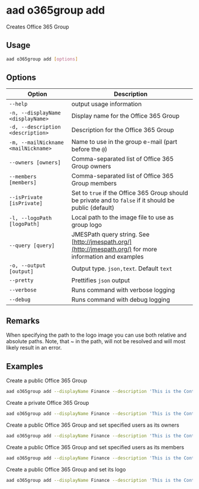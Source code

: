 # aad o365group add

Creates Office 365 Group

## Usage

```sh
aad o365group add [options]
```

## Options

Option|Description
------|-----------
`--help`|output usage information
`-n, --displayName <displayName>`|Display name for the Office 365 Group
`-d, --description <description>`|Description for the Office 365 Group
`-m, --mailNickname <mailNickname>`|Name to use in the group e-mail (part before the `@`)
`--owners [owners]`|Comma-separated list of Office 365 Group owners
`--members [members]`|Comma-separated list of Office 365 Group members
`--isPrivate [isPrivate]`|Set to `true` if the Office 365 Group should be private and to `false` if it should be public (default)
`-l, --logoPath [logoPath]`|Local path to the image file to use as group logo
`--query [query]`|JMESPath query string. See [http://jmespath.org/](http://jmespath.org/) for more information and examples
`-o, --output [output]`|Output type. `json,text`. Default `text`
`--pretty`|Prettifies `json` output
`--verbose`|Runs command with verbose logging
`--debug`|Runs command with debug logging

## Remarks

When specifying the path to the logo image you can use both relative and absolute paths. Note, that ~ in the path, will not be resolved and will most likely result in an error.

## Examples

Create a public Office 365 Group

```sh
aad o365group add --displayName Finance --description 'This is the Contoso Finance Group. Please come here and check out the latest news, posts, files, and more.' --mailNickname finance
```

Create a private Office 365 Group

```sh
aad o365group add --displayName Finance --description 'This is the Contoso Finance Group. Please come here and check out the latest news, posts, files, and more.' --mailNickname finance --isPrivate true
```

Create a public Office 365 Group and set specified users as its owners

```sh
aad o365group add --displayName Finance --description 'This is the Contoso Finance Group. Please come here and check out the latest news, posts, files, and more.' --mailNickname finance --owners "DebraB@contoso.onmicrosoft.com,DiegoS@contoso.onmicrosoft.com"
```

Create a public Office 365 Group and set specified users as its members

```sh
aad o365group add --displayName Finance --description 'This is the Contoso Finance Group. Please come here and check out the latest news, posts, files, and more.' --mailNickname finance --members "DebraB@contoso.onmicrosoft.com,DiegoS@contoso.onmicrosoft.com"
```

Create a public Office 365 Group and set its logo

```sh
aad o365group add --displayName Finance --description 'This is the Contoso Finance Group. Please come here and check out the latest news, posts, files, and more.' --mailNickname finance --logoPath images/logo.png
```
